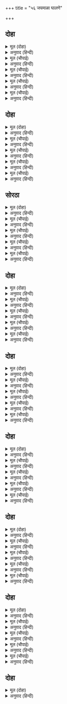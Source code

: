 +++
title = "५६ जयमाळा घालणे"

+++


## दोहा


<details><summary>मूल (दोहा)</summary>

बंदी मागध सूतगन बिरुद बदहिं मतिधीर।  
करहिं निछावरि लोग सब हय गय धन मनि चीर॥ २६२॥
</details>

<details><summary>अनुवाद (हिन्दी)</summary>

धीर बुद्धीचे लोक, भाट, मागध आणि सूतजन हे श्रीरामांच्या बिरुदावलीचे वर्णन करू लागले. सर्वजण घोडे, हत्ती, धन, रत्ने आणि वस्त्रे श्रीरामांवरून ओवाळून टाकू लागले.॥ २६२॥
</details>

<details><summary>मूल (चौपाई)</summary>

झाँझि मृदंग संख सहनाई।  
भेरि ढोल दुंदुभी सुहाई॥  
बाजहिं बहु बाजने सुहाए।  
जहँ तहँ जुबतिन्ह मंगल गाए॥
</details>

<details><summary>अनुवाद (हिन्दी)</summary>

झांज, मृदंग, शंख, सनई, भेरी, ढोल आणि मोहक नगारे इत्यादी सुंदर वाद्ये मधुर वादन करू लागली. जिकडे-तिकडे तरुणी मंगल गीते गाऊ लागल्या.॥ १॥
</details>

<details><summary>मूल (चौपाई)</summary>

सखिन्ह सहित हरषी अति रानी।  
सूखत धान परा जनु पानी॥  
जनक लहेउ सुखु सोचु बिहाई।  
पैरत थकें थाह जनु पाई॥
</details>

<details><summary>अनुवाद (हिन्दी)</summary>

राणी सख्यांसह अत्यंत आनंदित झाली, जणू सुकत चाललेल्या भात पिकावर पाऊस पडल्यामुळे त्याला जीवदान मिळाले. जनक राजांची चिंता जाऊन त्यांना आनंद झाला. जणू पोहून-पोहून थकून गेलेल्या माणसाला आधार मिळाला.॥ २॥
</details>

<details><summary>मूल (चौपाई)</summary>

श्रीहत भए भूप धनु टूटे।  
जैसें दिवस दीप छबि छूटे॥  
सीय सुखहि बरनिअ केहि भाँती।  
जनु चातकी पाइ जलु स्वाती॥
</details>

<details><summary>अनुवाद (हिन्दी)</summary>

ज्याप्रमाणे दिवसा दिव्याची शोभा रहात नाही, त्याप्रमाणे धनुष्यभंग झाल्यामुळे जमलेले राजेलोक निस्तेज झाले. सीतेच्या सुखाला पारावार नव्हता. जणू चातक पक्षिणीला स्वातीचे जल पिण्यास लाभले.॥ ३॥
</details>

<details><summary>मूल (चौपाई)</summary>

रामहि लखनु बिलोकत कैसें।  
ससिहि चकोर किसोरकु जैसें॥  
सतानंद तब आयसु दीन्हा।  
सीताँ गमनु राम पहिं कीन्हा॥
</details>

<details><summary>अनुवाद (हिन्दी)</summary>

ज्याप्रमाणे चकोराचे पिल्लू चंद्राला चकित होऊन पहात रहाते, त्याप्रमाणे लक्ष्मण श्रीरामांना पहात होता. तेव्हा शतानंदांच्या आज्ञेने सीता श्रीरामांच्याजवळ गेली.॥ ४॥
</details>

## दोहा


<details><summary>मूल (दोहा)</summary>

संग सखीं सुंदर चतुर गावहिं मंगलचार।  
गवनी बाल मराल गति सुषमा अंग अपार॥ २६३॥
</details>

<details><summary>अनुवाद (हिन्दी)</summary>

तिच्या बरोबर सुंदर व चतुर सख्या मंगल गीते गात निघाल्या आणि सीता बालहंसीच्या चालीने निघाली. तिची सर्वांगे अपार कांतीने उजळली होती.॥ २६३॥
</details>

<details><summary>मूल (चौपाई)</summary>

सखिन्ह मध्य सिय सोहति कैसें।  
छबिगन मध्य महाछबि जैसें॥  
कर सरोज जयमाल सुहाई।  
बिस्व बिजय सोभा जेहिं छाई॥
</details>

<details><summary>अनुवाद (हिन्दी)</summary>

सख्यांमध्ये सीता अशी शोभून दिसत होती की, जणू पुष्कळशा लावण्यवतींच्या मध्ये महालावण्यवती असावी. तिच्या करकमलांमध्ये सुंदर जयमाला होती. तिच्यामध्ये विश्वविजयी शोभा सामावली होती.॥ १॥
</details>

<details><summary>मूल (चौपाई)</summary>

तन सकोचु मन परम उछाहू।  
गूढ़ प्रेमु लखि परइ न काहू॥  
जाइ समीप राम छबि देखी।  
रहि जनु कुअँरि चित्र अवरेखी॥
</details>

<details><summary>अनुवाद (हिन्दी)</summary>

सीतेचे शरीर लाजेने चूर होते, परंतु मनामध्ये परम उत्साह भरलेला होता. तिचे ते गुप्त प्रेम कुणाला कळून आले नाही. जवळ गेल्यावर श्रीरामांचे लावण्य पाहून राजकुमारी सीता चित्रासारखी तटस्थ झाली.॥ २॥
</details>

<details><summary>मूल (चौपाई)</summary>

चतुर सखीं लखि कहा बुझाई।  
पहिरावहु जयमाल सुहाई॥  
सुनत जुगल कर माल उठाई।  
प्रेम बिबस पहिराइ न जाई॥
</details>

<details><summary>अनुवाद (हिन्दी)</summary>

चतुर सखीने तिची ही दशा पाहून समजाविले की, ‘अग, ही सुंदर जयमाला त्यांना घाल ना.’ हे ऐकून सीतेने दोन्ही हातांनी माला उचलली, परंतु प्रेमविवश झाल्यामुळे तिला ती घालता येईना.॥ ३॥
</details>

<details><summary>मूल (चौपाई)</summary>

सोहत जनु जुग जलज सनाला।  
ससिहि सभीत देत जयमाला॥  
गावहिं छबि अवलोकि सहेली।  
सियँ जयमाल राम उर मेली॥
</details>

<details><summary>अनुवाद (हिन्दी)</summary>

जणू देठांसह दोन कर-कमळे चंद्राला पहाताना बावरून जयमाला अर्पण करीत आहेत. ते रूप पाहून सख्या गाणी गाऊ लागल्या. तेव्हा सीतेने श्रीरामांच्या गळ्ॺात जयमाला घातली.॥ ४॥
</details>

## सोरठा


<details><summary>मूल (दोहा)</summary>

रघुबर उर जयमाल देखि देव बरिसहिं सुमन।  
सकुचे सकल भुआल जनु बिलोकि रबि कुमुदगन॥ २६४॥
</details>

<details><summary>अनुवाद (हिन्दी)</summary>

श्रीरघुनाथांच्या छातीवर जयमाला रुळताना पाहून देव पुष्प-वर्षा करू लागले. इतर सर्व राजे असे निस्तेज झाले की, जणू सूर्य पहाताच (रात्रविकासी) कुमुदांचा समूह सुकून जातो.॥ २६४॥
</details>

<details><summary>मूल (चौपाई)</summary>

पुर अरु ब्योम बाजने बाजे।  
खल भए मलिन साधु सब राजे॥  
सुर किंनर नर नाग मुनीसा।  
जय जय जय कहि देहिं असीसा॥
</details>

<details><summary>अनुवाद (हिन्दी)</summary>

नगरामध्ये आणि आकाशामध्ये वाद्ये वाजू लागली. दुष्ट लोक उदास झाले आणि सर्व सज्जन लोक प्रसन्न झाले. देवता, किन्नर, मनुष्य, नाग आणि मुनीश्वर जयजयकार करीत आशीर्वाद देऊ लागले.॥ १॥
</details>

<details><summary>मूल (चौपाई)</summary>

नाचहिं गावहिं बिबुध बधूटीं।  
बार बार कुसुमांजलि छूटीं॥  
जहँ तहँ बिप्र बेदधुनि करहीं।  
बंदी बिरिदावलि उच्चरहीं॥
</details>

<details><summary>अनुवाद (हिन्दी)</summary>

देवांगना नाचू-गाऊ लागल्या. त्यांच्या हातून वारंवार फुले उधळली जात होती. जिकडे-तिकडे ब्राह्मण वेदघोष करीत होते आणि भाट लोक कुलकीर्ती वर्णन करीत होते.॥ २॥
</details>

<details><summary>मूल (चौपाई)</summary>

महि पाताल नाक जसु ब्यापा।  
राम बरी सिय भंजेउ चापा॥  
करहिं आरती पुर नर नारी।  
देहिं निछावरि बित्त बिसारी॥
</details>

<details><summary>अनुवाद (हिन्दी)</summary>

पृथ्वी, पाताळ आणि स्वर्ग या तिन्ही लोकांमध्ये कीर्ती पसरली की श्रीरामचंद्रांनी धनुष्य मोडले आणि सीतेला वरले. नगरातील स्त्री-पुरुष आरती ओवाळू लागले आणि आपली ऐपत विसरून ओवाळणी देऊ लागले.॥ ३॥
</details>

<details><summary>मूल (चौपाई)</summary>

सोहति सीय राम कै जोरी।  
छबि सिंगारु मनहुँ एक ठोरी॥  
सखीं कहहिं प्रभुपद गहु सीता।  
करति न चरन परस अति भीता॥
</details>

<details><summary>अनुवाद (हिन्दी)</summary>

श्रीसीता-रामांची जोडी अशी शोभून दिसत होती की जणू सुंदरता आणि शृंगाररस यांचे मीलन झाले आहे. सख्या म्हणत होत्या, ‘सीते, स्वामींच्या चरणांचा स्पर्श कर.’ परंतु सीता फार घाबरून गेल्याने त्यांच्या चरणांना स्पर्श करत नव्हती.॥ ४॥
</details>

## दोहा


<details><summary>मूल (दोहा)</summary>

गौतम तिय गति सुरति करि नहिं परसति पग पानि।  
मन बिहसे रघुबंसमनि प्रीति अलौकिक जानि॥ २६५॥
</details>

<details><summary>अनुवाद (हिन्दी)</summary>

गौतममुनींची पत्नी अहिल्या हिच्या अवस्थेची आठवण झाल्यामुळे सीता श्रीरामांच्या चरणांना स्पर्श करीत नव्हती. सीतेचे अलौकिक प्रेम पाहून रघुकुलरत्न श्रीराम मनातून हसले.॥ २६५॥
</details>

<details><summary>मूल (चौपाई)</summary>

तब सिय देखि भूप अभिलाषे।  
कूर कपूत मूढ़ मन माखे॥  
उठि उठि पहिरि सनाह अभागे।  
जहँ तहँ गाल बजावन लागे॥
</details>

<details><summary>अनुवाद (हिन्दी)</summary>

त्यावेळी सीतेला पाहून काही राजांना हाव सुटली. ते दुष्ट, कुपुत्र आणि मूर्ख राजे मनातून फार संतापले. ते हतभागी उठून चिलखते घालून वाटेल ती बडबड करू लागले.॥ १॥
</details>

<details><summary>मूल (चौपाई)</summary>

लेहु छड़ाइ सीय कह कोऊ।  
धरि बाँधहु नृप बालक दोऊ॥  
तोरें धनुषु चाड़ नहिं सरई।  
जीवत हमहि कुअँरि को बरई॥
</details>

<details><summary>अनुवाद (हिन्दी)</summary>

कोणी म्हणू लागला की ‘सीतेला हिसकावून घ्या आणि दोन्हीराजकुमारांना पकडून कैद करा. धनुष्य मोडल्याने काही इच्छा पूर्ण होणार नाही. आम्ही जिवंत असताना राजकुमारीशी विवाह कोण करू शकेल?॥ २॥
</details>

<details><summary>मूल (चौपाई)</summary>

जौं बिदेहु कछु करै सहाई।  
जीतहु समर सहित दोउ भाई॥  
साधु भूप बोले सुनि बानी।  
राजसमाजहि लाज लजानी॥
</details>

<details><summary>अनुवाद (हिन्दी)</summary>

जर जनक राजाने त्यांना मदत केली, तर युद्धात दोन्ही भावांसह त्यालाही जिंकू. हे बोलणे ऐकून सज्जन राजे म्हणाले, ‘या निर्लज्ज राजांना पाहून लाजेलाही लाज वाटली असावी.॥ ३॥
</details>

<details><summary>मूल (चौपाई)</summary>

बलु प्रतापु बीरता बड़ाई।  
नाक पिनाकहि संग सिधाई॥  
सोइ सूरता कि अब कहुँ पाई।  
असि बुधि तौ बिधि मुहँ मसि लाई॥
</details>

<details><summary>अनुवाद (हिन्दी)</summary>

अरे, तुमचे बल, प्रताप, शौर्य, मोठेपण आणि स्वर्ग (प्रतिष्ठा) तर धनुष्याबरोबरच गेली. आता ही वीरता कुठून आली? अशी दुष्ट बुद्धी आहे, म्हणून तर विधात्याने तुमच्या तोंडाला काळे फासले.॥ ४॥
</details>

## दोहा


<details><summary>मूल (दोहा)</summary>

देखहु रामहि नयन भरि तजि इरिषा मदु कोहु।  
लखन रोषु पावकु प्रबल जानि सलभ जनि होहु॥ २६६॥
</details>

<details><summary>अनुवाद (हिन्दी)</summary>

ईर्ष्या, घमेंड व राग सोडून आणि डोळे उघडून जरा श्रीरामांकडे पहा. लक्ष्मणाचा रागही प्रचंड आग आहे, हे ओळखून त्यात पतंग बनून मरू नका.॥ २६६॥
</details>

<details><summary>मूल (चौपाई)</summary>

बैनतेय बलि जिमि चह कागू।  
जिमि ससु चहै नाग अरि भागू॥  
जिमि चह कुसल अकारन कोही।  
सब संपदा चहै सिवद्रोही॥
</details>

<details><summary>अनुवाद (हिन्दी)</summary>

ज्याप्रमाणे गरुडाचा भाग कावळ्ॺाने घेण्याची इच्छा करावी, सिंहाचा भाग मिळविण्याची इच्छा सशाने करावी. विनाकारण क्रोध करणाऱ्याने आपल्या कल्याणाची इच्छा धरावी. शिवांशी विरोध करणाऱ्याने सर्व प्रकारच्या संपत्तीची आस धरावी.॥ १॥
</details>

<details><summary>मूल (चौपाई)</summary>

लोभी लोलुप कल कीरति चहई।  
अकलंकता कि कामी लहई॥  
हरि पद बिमुख परम गति चाहा।  
तस तुम्हार लालचु नरनाहा॥
</details>

<details><summary>अनुवाद (हिन्दी)</summary>

लोभी माणसाने कीर्तीची आशा करावी, कामी माणसाने निष्कलंकतेची आशा धरावी, तर ती त्यांना मिळेल काय? आणि ज्याप्रमाणे श्रीहरींच्या चरणांशी विन्मुख झालेल्याने परमगतीची कामना धरावी, त्याप्रमाणे हे राजांनो, सीतेसाठी तुम्हांला सुटलेली हाव व्यर्थ आहे.॥ २॥
</details>

<details><summary>मूल (चौपाई)</summary>

कोलाहलु सुनि सीय सकानी।  
सखीं लवाइ गईं जहँ रानी॥  
रामु सुभायँ चले गुरु पाहीं।  
सिय सनेहु बरनत मन माहीं॥
</details>

<details><summary>अनुवाद (हिन्दी)</summary>

हा गोंधळ ऐकून सीता साशंक झाली. तेव्हा सख्या तिला राणी सुनयनेजवळ घेऊन गेल्या. श्रीरामचंद्र मनामध्ये सीतेच्या प्रेमाची वाखाणणी करीत नेहमीच्या चालीने गुरूंच्याजवळ गेले.॥ ३॥
</details>

<details><summary>मूल (चौपाई)</summary>

रानिन्ह सहित सोचबस सीया।  
अब धौं बिधिहि काह करनीया॥  
भूप बचन सुनि इत उत तकहीं।  
लखनु राम डर बोलि न सकहीं॥
</details>

<details><summary>अनुवाद (हिन्दी)</summary>

राण्यां आणि सीताही दुष्ट राजांचे दुष्ट बोलणे ऐकून काळजीत पडली की आता विधाता काय करणार आहे, कोण जाणे! राजांची बोलणी ऐकून लक्ष्मणाने इकडे-तिकडे पाहिले, परंतु श्रीरामांच्या दडपणामुळे तो गप्प राहिला.॥ ४॥
</details>

## दोहा


<details><summary>मूल (दोहा)</summary>

अरुन नयन भृकुटी कुटिल चितवत नृपन्ह सकोप।  
मनहुँ मत्त गजगन निरखि सिंघकिसोरहि चोप॥ २६७॥
</details>

<details><summary>अनुवाद (हिन्दी)</summary>

त्याचे डोळे लालबुंद झाले, भुवया चढल्या आणि तो क्रोधाने त्या दुष्ट राजांच्याकडे पाहू लागला. मतवाले हत्तींचे झुंड पाहून सिंहाच्या छाव्याला चेव येतो तसा.॥ २६७॥
</details>

<details><summary>मूल (चौपाई)</summary>

खरभरु देखि बिकल पुर नारीं।  
सब मिलि देहिं महीपन्ह गारीं॥  
तेहिं अवसर सुनि सिवधनु भंगा।  
आयउ भृगुकुल कमल पतंगा॥
</details>

<details><summary>अनुवाद (हिन्दी)</summary>

गडबड-गोंधळ झालेला पाहून जनकपुरातील स्त्रिया व्याकूळ झाल्या आणि सर्वजणी मिळून दुष्ट राजांना शिव्या देऊ लागल्या. त्याचवेळी धनुष्य मोडल्याचे ऐकून भृगुकुलरूपी कमलाचे सूर्य परशुराम तेथे आले.॥ १॥
</details>

<details><summary>मूल (चौपाई)</summary>

देखि महीप सकल सकुचाने।  
बाज झपट जनु लवा लुकाने॥  
गौरि सरीर भूति भल भ्राजा।  
भाल बिसाल त्रिपुंड बिराजा॥
</details>

<details><summary>अनुवाद (हिन्दी)</summary>

त्यांना पाहून बाज ससाण्याने झेप घेतल्यावर जसे लावा पक्षी अंग चोरून घेतात, तसे सर्व राजे भेदरून गेले. परशुरामांच्या गोऱ्या शरीरावर भस्माचे त्रिपुंड्र शोभून दिसत होते. आणि विशाल भालावरचा त्रिपुंड्र तर उठून दिसत होता.॥ २॥
</details>

<details><summary>मूल (चौपाई)</summary>

सीस जटा ससिबदनु सुहावा।  
रिसबस कछुक अरुन होइ आवा॥  
भृकुटी कुटिल नयन रिस राते।  
सहजहुँ चितवत मनहुँ रिसाते॥
</details>

<details><summary>अनुवाद (हिन्दी)</summary>

शिरावर जटा होत्या. सुंदर मुख क्रोधाने काहीसे लाल झाले होते. भुवया चढल्या होत्या, डोळे रागाने लाल झाले होते. ते सहजपणे पहात होते तरी असे वाटत होते की, जणू क्रोधाने पहात आहेत.॥ ३॥
</details>

<details><summary>मूल (चौपाई)</summary>

बृषभ कंध उर बाहु बिसाला।  
चारु जनेउ माल मृगछाला॥  
कटि मुनिबसन तून दुइ बाँधें।  
धनु सर कर कुठारु कल काँधें॥
</details>

<details><summary>अनुवाद (हिन्दी)</summary>

बैलाप्रमाणे उंच व पुष्ट खांदे, छाती व भुजा विशाल होत्या. त्यांनी सुंदर यज्ञोपवीत धारण केलेले होते रुद्राक्ष माळ घातलेली आणि मृगजिन घेतलेले होते. कंबरेला वल्कल आणि दोन भाते बांधलेले होते. हातात धनुष्यबाण आणि खांद्यावर कुऱ्हाड घेतली होती.॥ ४॥
</details>

## दोहा


<details><summary>मूल (दोहा)</summary>

सांत बेषु करनी कठिन बरनि न जाइ सरूप।  
धरि मुनितनु जनु बीर रसु आयउ जहँ सब भूप॥ २६८॥
</details>

<details><summary>अनुवाद (हिन्दी)</summary>

वेष शांत, परंतु कृती मात्र उग्र. त्या सर्व राजांच्या सभेत वीर-रसच जणू शरीर धारण करून प्रकट झाला होता.॥ २६८॥
</details>

<details><summary>मूल (चौपाई)</summary>

देखत भृगुपति बेषु कराला।  
उठे सकल भय बिकल भुआला॥  
पितु समेत कहि कहिनिज नामा।  
लगे करन सब दंड प्रनामा॥
</details>

<details><summary>अनुवाद (हिन्दी)</summary>

परशुरामांचे ते उग्र रूप पाहून सर्व राजे भयाने व्याकूळ होऊन उठून उभे राहिले आणि आपल्या पित्याचे नाव घेत आपली ओळख देऊन दंडवत करू लागले.॥ १॥
</details>

<details><summary>मूल (चौपाई)</summary>

जेहि सुभायँ चितवहिंहितु जानी।  
सो जानइ जनु आइ खुटानी॥  
जनक बहोरि आइ सिरु नावा।  
सीय बोलाइ प्रनामु करावा॥
</details>

<details><summary>अनुवाद (हिन्दी)</summary>

त्यांनी आपुलकीने सहजपणे कोणाकडे पहिले तरी त्याला वाटे की आता आपला काळ आला. नंतर जनक राजांनी येऊन मस्तक ठेवले आणि जानकीला बोलावून प्रणाम करायला लावला.॥ २॥
</details>

<details><summary>मूल (चौपाई)</summary>

आसिष दीन्हि सखीं हरषानीं।  
निज समाज लै गईं सयानीं॥  
बिस्वामित्रु मिले पुनि आई।  
पद सरोज मेले दोउ भाई॥
</details>

<details><summary>अनुवाद (हिन्दी)</summary>

परशुरामांनी सीतेला आशीर्वाद दिला. सख्यांना आनंद झाला आणि (आता तेथे आणखी थांबणे योग्य न समजून) त्या चतुर सख्या सीतेला घेऊन आपल्या मंडळींमध्ये गेल्या. नंतर विश्वामित्र येऊन भेटले व त्यांनी दोन्ही भावांना परशुरामांच्या चरणी घातले.॥ ३॥
</details>

<details><summary>मूल (चौपाई)</summary>

रामु लखनु दसरथ के ढोटा।  
दीन्हि असीस देखि भल जोटा॥  
रामहि चितइ रहे थकि लोचन।  
रूप अपार मार मद मोचन॥
</details>

<details><summary>अनुवाद (हिन्दी)</summary>

विश्वामित्र म्हणाले, ‘हे राम व लक्ष्मण राजा दशरथांचे पुत्र आहेत.’ त्यांची सुंदर जोडी पाहून परशुरामांनी आशीर्वाद दिला. कामदेवाचाही अहंकार उतरविणारे श्रीरामांचे अपार लावण्य पाहून त्यांचे नेत्र थक्क झाले.॥ ४॥
</details>

## दोहा


<details><summary>मूल (दोहा)</summary>

बहुरि बिलोकि बिदेह सन कहहु काह अति भीर।  
पूँछत जानि अजान जिमि ब्यापेउ कोपु सरीर॥ २६९॥
</details>

<details><summary>अनुवाद (हिन्दी)</summary>

नंतर सर्व पाहून व जाणूनही काहीच माहीत नसल्यासारखे त्यांनी विचारले, ‘सांगा, ही मोठी गर्दी कसली जमली आहे?’ हे विचारताना ते संतापले होते.॥ २६९॥
</details>

<details><summary>मूल (चौपाई)</summary>

समाचार कहि जनक सुनाए।  
जेहि कारन महीप सब आए॥  
सुनत बचन फिरि अनत निहारे।  
देखे चापखंड महि डारे॥
</details>

<details><summary>अनुवाद (हिन्दी)</summary>

राजा जनकांनी सर्व राजेलोक कशासाठी आले होते, तो वृत्तांत सांगितला. जनकांचे बोलणे ऐकून परशुरामांनी वळून दुसरीकडे पाहिले, तर धनुष्याचे तुकडे जमिनीवर पडलेले दिसले.॥ १॥
</details>

<details><summary>मूल (चौपाई)</summary>

अति रिस बोले बचन कठोरा।  
कहु जड़ जनक धनुष कै तोरा॥  
बेगि देखाउ मूढ़ न त आजू।  
उलटउँ महि जहँ लहि तव राजू॥
</details>

<details><summary>अनुवाद (हिन्दी)</summary>

अत्यंत क्रोधाने व कठोर शब्दात ते म्हणाले, ‘अरे, मूर्ख जनका, धनुष्य कोणी मोडले ते सांग. मला तो तत्काळ दाखव, नाही तर मूर्खा, जितके तुझे राज्य आहे, तितकी पृथ्वी मी उलथून टाकीन.’॥ २॥
</details>

<details><summary>मूल (चौपाई)</summary>

अति डरु उतरु देत नृपु नाहीं।  
कुटिल भूप हरषे मन माहीं॥  
सुर मुनि नाग नगर नर नारी।  
सोचहिं सकल त्रास उर भारी॥
</details>

<details><summary>अनुवाद (हिन्दी)</summary>

राजा घाबरला, त्यामुळे उत्तर देऊ शकला नाही. ते पाहून दुष्ट राजे मनातून खूष झाले. देव, नाग, मुनी, आणि नगरातील स्त्री-पुरुष काळजीत पडले. सर्वांच्या मनात भयंकर भीती होती.॥ ३॥
</details>

<details><summary>मूल (चौपाई)</summary>

मन पछिताति सीय महतारी।  
बिधि अब सँवरी बात बिगारी॥  
भृगुपति कर सुभाउ सुनि सीता।  
अरध निमेष कलप सम बीता॥
</details>

<details><summary>अनुवाद (हिन्दी)</summary>

सीतेची आई मनात पश्चात्ताप करू लागली की, ‘अरेरे, विधात्याने सगळे जुळून आलेले बिघडवून टाकले.’ सीता परशुरामांचा स्वभाव ऐकून सीतेला अर्धा क्षणही कल्पासारखा वाटू लागला.॥ ४॥
</details>

## दोहा


<details><summary>मूल (दोहा)</summary>

सभय बिलोके लोग सब जानि जानकी भीरु।  
हृदयँ न हरषु बिषादु कछु बोले श्रीरघुबीरु॥ २७०॥
</details>

<details><summary>अनुवाद (हिन्दी)</summary>

तेव्हा श्रीरामचंद्रांनी सर्व लोकांना भयभीत झालेले पाहून व सीतेला घाबरलेली बघून म्हटले. त्यावेळी त्यांच्या मनात हर्ष नव्हता की विषाद नव्हता.॥ २७०॥
</details>
